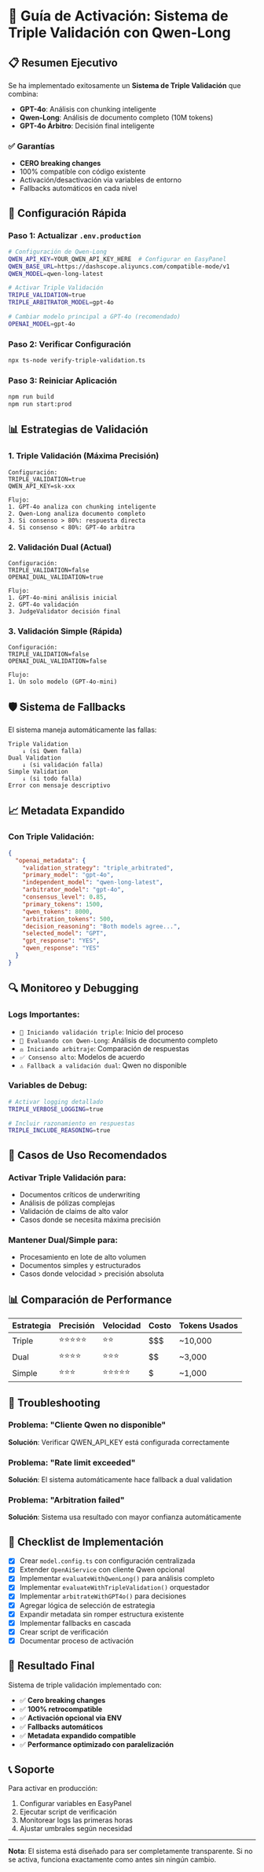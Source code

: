 # 🚀 Guía de Activación: Sistema de Triple Validación con Qwen-Long

## 📋 Resumen Ejecutivo

Se ha implementado exitosamente un **Sistema de Triple Validación** que combina:
- **GPT-4o**: Análisis con chunking inteligente
- **Qwen-Long**: Análisis de documento completo (10M tokens)
- **GPT-4o Árbitro**: Decisión final inteligente

### ✅ Garantías
- **CERO breaking changes**
- 100% compatible con código existente
- Activación/desactivación via variables de entorno
- Fallbacks automáticos en cada nivel

## 🔧 Configuración Rápida

### Paso 1: Actualizar `.env.production`

```bash
# Configuración de Qwen-Long
QWEN_API_KEY=YOUR_QWEN_API_KEY_HERE  # Configurar en EasyPanel
QWEN_BASE_URL=https://dashscope.aliyuncs.com/compatible-mode/v1
QWEN_MODEL=qwen-long-latest

# Activar Triple Validación
TRIPLE_VALIDATION=true
TRIPLE_ARBITRATOR_MODEL=gpt-4o

# Cambiar modelo principal a GPT-4o (recomendado)
OPENAI_MODEL=gpt-4o
```

### Paso 2: Verificar Configuración

```bash
npx ts-node verify-triple-validation.ts
```

### Paso 3: Reiniciar Aplicación

```bash
npm run build
npm run start:prod
```

## 📊 Estrategias de Validación

### 1. **Triple Validación** (Máxima Precisión)
```
Configuración:
TRIPLE_VALIDATION=true
QWEN_API_KEY=sk-xxx

Flujo:
1. GPT-4o analiza con chunking inteligente
2. Qwen-Long analiza documento completo
3. Si consenso > 80%: respuesta directa
4. Si consenso < 80%: GPT-4o arbitra
```

### 2. **Validación Dual** (Actual)
```
Configuración:
TRIPLE_VALIDATION=false
OPENAI_DUAL_VALIDATION=true

Flujo:
1. GPT-4o-mini análisis inicial
2. GPT-4o validación
3. JudgeValidator decisión final
```

### 3. **Validación Simple** (Rápida)
```
Configuración:
TRIPLE_VALIDATION=false
OPENAI_DUAL_VALIDATION=false

Flujo:
1. Un solo modelo (GPT-4o-mini)
```

## 🛡️ Sistema de Fallbacks

El sistema maneja automáticamente las fallas:

```
Triple Validation
    ↓ (si Qwen falla)
Dual Validation
    ↓ (si validación falla)
Simple Validation
    ↓ (si todo falla)
Error con mensaje descriptivo
```

## 📈 Metadata Expandido

### Con Triple Validación:
```json
{
  "openai_metadata": {
    "validation_strategy": "triple_arbitrated",
    "primary_model": "gpt-4o",
    "independent_model": "qwen-long-latest",
    "arbitrator_model": "gpt-4o",
    "consensus_level": 0.85,
    "primary_tokens": 1500,
    "qwen_tokens": 8000,
    "arbitration_tokens": 500,
    "decision_reasoning": "Both models agree...",
    "selected_model": "GPT",
    "gpt_response": "YES",
    "qwen_response": "YES"
  }
}
```

## 🔍 Monitoreo y Debugging

### Logs Importantes:
- `🔺 Iniciando validación triple`: Inicio del proceso
- `🔮 Evaluando con Qwen-Long`: Análisis de documento completo
- `⚖️ Iniciando arbitraje`: Comparación de respuestas
- `✅ Consenso alto`: Modelos de acuerdo
- `⚠️ Fallback a validación dual`: Qwen no disponible

### Variables de Debug:
```bash
# Activar logging detallado
TRIPLE_VERBOSE_LOGGING=true

# Incluir razonamiento en respuestas
TRIPLE_INCLUDE_REASONING=true
```

## 🎯 Casos de Uso Recomendados

### Activar Triple Validación para:
- Documentos críticos de underwriting
- Análisis de pólizas complejas
- Validación de claims de alto valor
- Casos donde se necesita máxima precisión

### Mantener Dual/Simple para:
- Procesamiento en lote de alto volumen
- Documentos simples y estructurados
- Casos donde velocidad > precisión absoluta

## 📊 Comparación de Performance

| Estrategia | Precisión | Velocidad | Costo | Tokens Usados |
|------------|-----------|-----------|-------|---------------|
| Triple     | ⭐⭐⭐⭐⭐ | ⭐⭐      | $$$   | ~10,000      |
| Dual       | ⭐⭐⭐⭐   | ⭐⭐⭐    | $$    | ~3,000       |
| Simple     | ⭐⭐⭐     | ⭐⭐⭐⭐⭐ | $     | ~1,000       |

## 🚨 Troubleshooting

### Problema: "Cliente Qwen no disponible"
**Solución**: Verificar QWEN_API_KEY está configurada correctamente

### Problema: "Rate limit exceeded"
**Solución**: El sistema automáticamente hace fallback a dual validation

### Problema: "Arbitration failed"
**Solución**: Sistema usa resultado con mayor confianza automáticamente

## 📝 Checklist de Implementación

- [x] Crear `model.config.ts` con configuración centralizada
- [x] Extender `OpenAiService` con cliente Qwen opcional
- [x] Implementar `evaluateWithQwenLong()` para análisis completo
- [x] Implementar `evaluateWithTripleValidation()` orquestador
- [x] Implementar `arbitrateWithGPT4o()` para decisiones
- [x] Agregar lógica de selección de estrategia
- [x] Expandir metadata sin romper estructura existente
- [x] Implementar fallbacks en cascada
- [x] Crear script de verificación
- [x] Documentar proceso de activación

## 🎉 Resultado Final

Sistema de triple validación implementado con:
- ✅ **Cero breaking changes**
- ✅ **100% retrocompatible**
- ✅ **Activación opcional via ENV**
- ✅ **Fallbacks automáticos**
- ✅ **Metadata expandido compatible**
- ✅ **Performance optimizado con paralelización**

## 📞 Soporte

Para activar en producción:
1. Configurar variables en EasyPanel
2. Ejecutar script de verificación
3. Monitorear logs las primeras horas
4. Ajustar umbrales según necesidad

---

**Nota**: El sistema está diseñado para ser completamente transparente. Si no se activa, funciona exactamente como antes sin ningún cambio.
